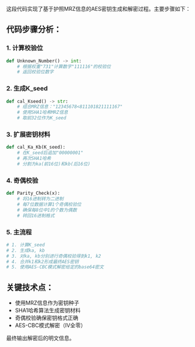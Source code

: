 这段代码实现了基于护照MRZ信息的AES密钥生成和解密过程。主要步骤如下：

## 代码步骤分析：

### 1. 计算校验位
```python
def Unknown_Number() -> int:
    # 根据权重"731"计算数字"111116"的校验位
    # 返回校验位数字
```

### 2. 生成K_seed
```python
def cal_Kseed() -> str:
    # 组合MRZ信息："12345678<811101821111167"
    # 使用SHA1哈希MRZ信息
    # 取前32位作为K_seed
```

### 3. 扩展密钥材料
```python
def cal_Ka_Kb(K_seed):
    # 在K_seed后追加"00000001"
    # 再次SHA1哈希
    # 分割为ka(前16位)和kb(后16位)
```

### 4. 奇偶校验
```python
def Parity_Check(x):
    # 将16进制转为二进制
    # 每7位数据计算1个奇偶校验位
    # 确保每8位中1的个数为偶数
    # 转回16进制格式
```

### 5. 主流程
```python
# 1. 计算K_seed
# 2. 生成ka, kb  
# 3. 对ka, kb分别进行奇偶校验得到k1, k2
# 4. 合并k1和k2形成最终AES密钥
# 5. 使用AES-CBC模式解密给定的base64密文
```

## 关键技术点：
- 使用MRZ信息作为密钥种子
- SHA1哈希算法生成密钥材料
- 奇偶校验确保密钥格式正确
- AES-CBC模式解密（IV全零）

最终输出解密后的明文信息。
